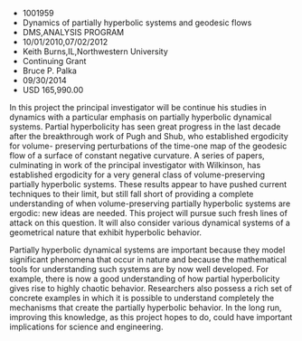 
* 1001959
* Dynamics of partially hyperbolic systems and geodesic flows
* DMS,ANALYSIS PROGRAM
* 10/01/2010,07/02/2012
* Keith Burns,IL,Northwestern University
* Continuing Grant
* Bruce P. Palka
* 09/30/2014
* USD 165,990.00

In this project the principal investigator will be continue his studies in
dynamics with a particular emphasis on partially hyperbolic dynamical systems.
Partial hyperbolicity has seen great progress in the last decade after the
breakthrough work of Pugh and Shub, who established ergodicity for volume-
preserving perturbations of the time-one map of the geodesic flow of a surface
of constant negative curvature. A series of papers, culminating in work of the
principal investigator with Wilkinson, has established ergodicity for a very
general class of volume-preserving partially hyperbolic systems. These results
appear to have pushed current techniques to their limit, but still fall short of
providing a complete understanding of when volume-preserving partially
hyperbolic systems are ergodic: new ideas are needed. This project will pursue
such fresh lines of attack on this question. It will also consider various
dynamical systems of a geometrical nature that exhibit hyperbolic behavior.

Partially hyperbolic dynamical systems are important because they model
significant phenomena that occur in nature and because the mathematical tools
for understanding such systems are by now well developed. For example, there is
now a good understanding of how partial hyperbolicity gives rise to highly
chaotic behavior. Researchers also possess a rich set of concrete examples in
which it is possible to understand completely the mechanisms that create the
partially hyperbolic behavior. In the long run, improving this knowledge, as
this project hopes to do, could have important implications for science and
engineering.
